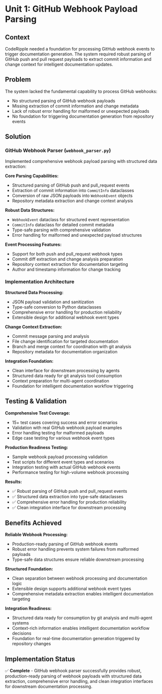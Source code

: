 # Unit 1: GitHub Webhook Payload Parsing

## Context

CodeRipple needed a foundation for processing GitHub webhook events to trigger documentation generation. The system required robust parsing of GitHub push and pull request payloads to extract commit information and change context for intelligent documentation updates.

## Problem

The system lacked the fundamental capability to process GitHub webhooks:
- No structured parsing of GitHub webhook payloads
- Missing extraction of commit information and change metadata
- Lack of robust error handling for malformed or unexpected payloads
- No foundation for triggering documentation generation from repository events

## Solution

### GitHub Webhook Parser (`webhook_parser.py`)

Implemented comprehensive webhook payload parsing with structured data extraction:

**Core Parsing Capabilities:**
- Structured parsing of GitHub push and pull_request events
- Extraction of commit information into `CommitInfo` dataclasses
- Conversion of raw JSON payloads into `WebhookEvent` objects
- Repository metadata extraction and change context analysis

**Robust Data Structures:**
- `WebhookEvent` dataclass for structured event representation
- `CommitInfo` dataclass for detailed commit metadata
- Type-safe parsing with comprehensive validation
- Error handling for malformed and unexpected payload structures

**Event Processing Features:**
- Support for both push and pull_request webhook types
- Commit diff extraction and change analysis preparation
- Repository context extraction for documentation targeting
- Author and timestamp information for change tracking

### Implementation Architecture

**Structured Data Processing:**
- JSON payload validation and sanitization
- Type-safe conversion to Python dataclasses
- Comprehensive error handling for production reliability
- Extensible design for additional webhook event types

**Change Context Extraction:**
- Commit message parsing and analysis
- File change identification for targeted documentation
- Branch and merge context for coordination with git analysis
- Repository metadata for documentation organization

**Integration Foundation:**
- Clean interface for downstream processing by agents
- Structured data ready for git analysis tool consumption
- Context preparation for multi-agent coordination
- Foundation for intelligent documentation workflow triggering

## Testing & Validation

**Comprehensive Test Coverage:**
- 15+ test cases covering success and error scenarios
- Validation with real GitHub webhook payload examples
- Error handling testing for malformed payloads
- Edge case testing for various webhook event types

**Production Readiness Testing:**
- Sample webhook payload processing validation
- Test scripts for different event types and scenarios
- Integration testing with actual GitHub webhook events
- Performance testing for high-volume webhook processing

**Results:**
- ✅ Robust parsing of GitHub push and pull_request events
- ✅ Structured data extraction into type-safe dataclasses
- ✅ Comprehensive error handling for production reliability
- ✅ Clean integration interface for downstream processing

## Benefits Achieved

**Reliable Webhook Processing:**
- Production-ready parsing of GitHub webhook events
- Robust error handling prevents system failures from malformed payloads
- Type-safe data structures ensure reliable downstream processing

**Structured Foundation:**
- Clean separation between webhook processing and documentation logic
- Extensible design supports additional webhook event types
- Comprehensive metadata extraction enables intelligent documentation targeting

**Integration Readiness:**
- Structured data ready for consumption by git analysis and multi-agent systems
- Context-rich information enables intelligent documentation workflow decisions
- Foundation for real-time documentation generation triggered by repository changes

## Implementation Status

✅ **Complete** - GitHub webhook parser successfully provides robust, production-ready parsing of webhook payloads with structured data extraction, comprehensive error handling, and clean integration interfaces for downstream documentation processing.